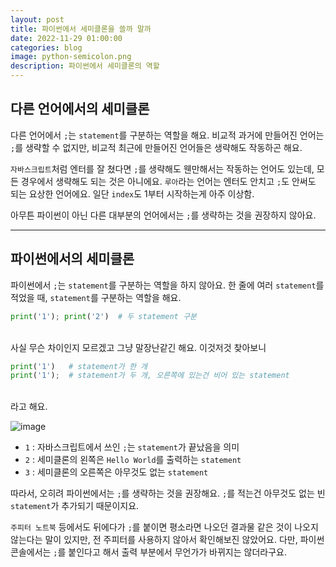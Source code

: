 ```yaml
---
layout: post
title: 파이썬에서 세미클론을 쓸까 말까
date: 2022-11-29 01:00:00
categories: blog
image: python-semicolon.png
description: 파이썬에서 세미클론의 역할
---
```


## 다른 언어에서의 세미클론

다른 언어에서 `;`는 `statement`를 구분하는 역할을 해요. 비교적 과거에 만들어진 언어는 `;`를 생략할 수 없지만, 비교적 최근에 만들어진 언어들은 생략해도 작동하곤 해요.

`자바스크립트`처럼 엔터를 잘 쳤다면 `;`를 생략해도 웬만해서는 작동하는 언어도 있는데, 모든 경우에서 생략해도 되는 것은 아니에요.
`루아`라는 언어는 엔터도 안치고 `;`도 안써도 되는 요상한 언어에요. 일단 `index`도 1부터 시작하는게 아주 이상함.

아무튼 파이썬이 아닌 다른 대부분의 언어에서는 `;`를 생략하는 것을 권장하지 않아요.

***

## 파이썬에서의 세미클론

파이썬에서 `;`는 `statement`를 구분하는 역할을 하지 않아요. 한 줄에 여러 `statement`를 적었을 때, `statement`를 구분하는 역할을 해요.

```python
print('1'); print('2')  # 두 statement 구분
```

<br>
사실 무슨 차이인지 모르겠고 그냥 말장난같긴 해요.
이것저것 찾아보니


```python
print('1')   # statement가 한 개
print('1');  # statement가 두 개, 오른쪽에 있는건 비어 있는 statement
```

<br>
라고 해요.

![image]({{site.url}}{{site.baseurl}}/assets/images/python-semicolon/0.png)

- `1` : 자바스크립트에서 쓰인 `;`는 `statement`가 끝났음을 의미
- `2` : 세미클론의 왼쪽은 `Hello World`를 출력하는 `statement`
- `3` : 세미클론의 오른쪽은 아무것도 없는 `statement`


따라서, 오히려 파이썬에서는 `;`를 생략하는 것을 권장해요. `;`를 적는건 아무것도 없는 빈 `statement`가 추가되기 때문이지요.

`주피터 노트북` 등에서도 뒤에다가 `;`를 붙이면 평소라면 나오던 결과물 같은 것이 나오지 않는다는 말이 있지만, 전 주피터를 사용하지 않아서 확인해보진 않았어요.
다만, 파이썬 콘솔에서는 `;`를 붙인다고 해서 출력 부분에서 무언가가 바뀌지는 않더라구요.
